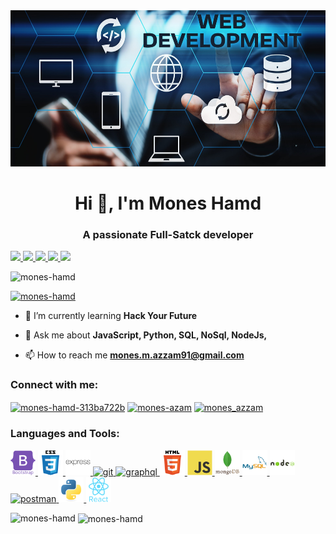 
<img src="https://github.com/Mones-Hamd/Mones-Hamd/blob/main/web-development.jpeg" height=250px width=100%>
<h1 align="center">Hi 👋, I'm Mones Hamd</h1>
<h3 align="center">A passionate Full-Satck developer</h3>


  <a href="https://github.com/Mones-Hamd/mongoApp">
  <img src="https://github-readme-stats.vercel.app/api/pin/?username=Mones-Hamd&repo=mongoApp">
  </a>
    <a href="https://github.com/Mones-Hamd/Sirra-App-API">
  <img src="https://github-readme-stats.vercel.app/api/pin/?username=Mones-Hamd&repo=Sirra-App-API">
  </a>
    <a href="https://github.com/Mones-Hamd/GraphQL-project">
  <img src="https://github-readme-stats.vercel.app/api/pin/?username=Mones-Hamd&repo=GraphQL-project">
  </a>
    <a href="https://github.com/Mones-Hamd/mini-prjects">
  <img src="https://github-readme-stats.vercel.app/api/pin/?username=Mones-Hamd&repo=mini-prjects">
  </a>
  <a href="https://github.com/Mones-Hamd">
  <img src="https://github-readme-stats.vercel.app/api/top-langs/?username=mones-hamd&layout=compact)">
  </a>

<p align="left"> <img src="https://komarev.com/ghpvc/?username=mones-hamd&label=Profile%20views&color=0e75b6&style=flat" alt="mones-hamd" /> </p>

<p align="left"> <a href="https://github.com/ryo-ma/github-profile-trophy"><img src="https://github-profile-trophy.vercel.app/?username=mones-hamd" alt="mones-hamd" /></a> </p>

- 🌱 I’m currently learning **Hack Your Future**

- 💬 Ask me about **JavaScript, Python, SQL, NoSql, NodeJs,**

- 📫 How to reach me **mones.m.azzam91@gmail.com**

<h3 align="left">Connect with me:</h3>
<p align="left">
<a href="https://linkedin.com/in/mones-hamd-313ba722b" target="blank"><img align="center" src="https://raw.githubusercontent.com/rahuldkjain/github-profile-readme-generator/master/src/images/icons/Social/linked-in-alt.svg" alt="mones-hamd-313ba722b" height="30" width="40" /></a>
<a href="https://fb.com/mones-azam" target="blank"><img align="center" src="https://raw.githubusercontent.com/rahuldkjain/github-profile-readme-generator/master/src/images/icons/Social/facebook.svg" alt="mones-azam" height="30" width="40" /></a>
<a href="https://instagram.com/mones_azzam" target="blank"><img align="center" src="https://raw.githubusercontent.com/rahuldkjain/github-profile-readme-generator/master/src/images/icons/Social/instagram.svg" alt="mones_azzam" height="30" width="40" /></a>
</p>

<h3 align="left">Languages and Tools:</h3>
<p align="left"> <a href="https://getbootstrap.com" target="_blank" rel="noreferrer"> <img src="https://raw.githubusercontent.com/devicons/devicon/master/icons/bootstrap/bootstrap-plain-wordmark.svg" alt="bootstrap" width="40" height="40"/> </a> <a href="https://www.w3schools.com/css/" target="_blank" rel="noreferrer"> <img src="https://raw.githubusercontent.com/devicons/devicon/master/icons/css3/css3-original-wordmark.svg" alt="css3" width="40" height="40"/> </a> <a href="https://expressjs.com" target="_blank" rel="noreferrer"> <img src="https://raw.githubusercontent.com/devicons/devicon/master/icons/express/express-original-wordmark.svg" alt="express" width="40" height="40"/> </a> <a href="https://git-scm.com/" target="_blank" rel="noreferrer"> <img src="https://www.vectorlogo.zone/logos/git-scm/git-scm-icon.svg" alt="git" width="40" height="40"/> </a> <a href="https://graphql.org" target="_blank" rel="noreferrer"> <img src="https://www.vectorlogo.zone/logos/graphql/graphql-icon.svg" alt="graphql" width="40" height="40"/> </a> <a href="https://www.w3.org/html/" target="_blank" rel="noreferrer"> <img src="https://raw.githubusercontent.com/devicons/devicon/master/icons/html5/html5-original-wordmark.svg" alt="html5" width="40" height="40"/> </a> <a href="https://developer.mozilla.org/en-US/docs/Web/JavaScript" target="_blank" rel="noreferrer"> <img src="https://raw.githubusercontent.com/devicons/devicon/master/icons/javascript/javascript-original.svg" alt="javascript" width="40" height="40"/> </a> <a href="https://www.mongodb.com/" target="_blank" rel="noreferrer"> <img src="https://raw.githubusercontent.com/devicons/devicon/master/icons/mongodb/mongodb-original-wordmark.svg" alt="mongodb" width="40" height="40"/> </a> <a href="https://www.mysql.com/" target="_blank" rel="noreferrer"> <img src="https://raw.githubusercontent.com/devicons/devicon/master/icons/mysql/mysql-original-wordmark.svg" alt="mysql" width="40" height="40"/> </a> <a href="https://nodejs.org" target="_blank" rel="noreferrer"> <img src="https://raw.githubusercontent.com/devicons/devicon/master/icons/nodejs/nodejs-original-wordmark.svg" alt="nodejs" width="40" height="40"/> </a> <a href="https://postman.com" target="_blank" rel="noreferrer"> <img src="https://www.vectorlogo.zone/logos/getpostman/getpostman-icon.svg" alt="postman" width="40" height="40"/> </a> <a href="https://www.python.org" target="_blank" rel="noreferrer"> <img src="https://raw.githubusercontent.com/devicons/devicon/master/icons/python/python-original.svg" alt="python" width="40" height="40"/> </a> <a href="https://reactjs.org/" target="_blank" rel="noreferrer"> <img src="https://raw.githubusercontent.com/devicons/devicon/master/icons/react/react-original-wordmark.svg" alt="react" width="40" height="40"/> </a> </p>

<p><img align="left" src="https://github-readme-stats.vercel.app/api/top-langs?username=mones-hamd&show_icons=true&locale=en&layout=compact" alt="mones-hamd" /></p>

<p>&nbsp;<img align="center" src="https://github-readme-stats.vercel.app/api?username=mones-hamd&show_icons=true&locale=en" alt="mones-hamd" /></p>
